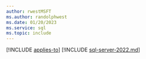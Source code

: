 ```yaml
---
author: rwestMSFT
ms.author: randolphwest
ms.date: 01/20/2023
ms.service: sql
ms.topic: include
---
```


[!INCLUDE [applies-to](applies-to.md)] [!INCLUDE [sql-server-2022.md](../versions/sql-server-2022.md)]

